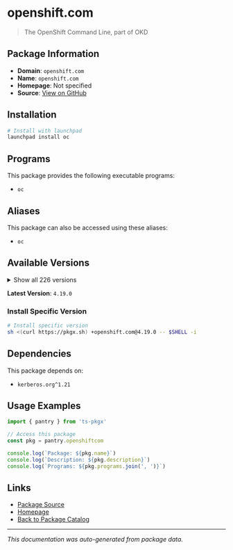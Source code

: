 # openshift.com

> The OpenShift Command Line, part of OKD

## Package Information

- **Domain**: `openshift.com`
- **Name**: `openshift.com`
- **Homepage**: Not specified
- **Source**: [View on GitHub](https://github.com/pkgxdev/pantry/tree/main/projects/openshift.com/package.yml)

## Installation

```bash
# Install with launchpad
launchpad install oc
```

## Programs

This package provides the following executable programs:

- `oc`

## Aliases

This package can also be accessed using these aliases:

- `oc`

## Available Versions

<details>
<summary>Show all 226 versions</summary>

- `4.19.0`, `4.18.18`, `4.18.17`, `4.18.16`, `4.18.15`
- `4.18.14`, `4.18.13`, `4.18.12`, `4.18.11`, `4.18.10`
- `4.18.9`, `4.18.8`, `4.18.7`, `4.18.6`, `4.18.5`
- `4.18.4`, `4.18.3`, `4.18.2`, `4.18.1`, `4.17.34`
- `4.17.33`, `4.17.32`, `4.17.31`, `4.17.30`, `4.17.29`
- `4.17.28`, `4.17.27`, `4.17.26`, `4.17.25`, `4.17.24`
- `4.17.23`, `4.17.22`, `4.17.21`, `4.17.20`, `4.17.19`
- `4.17.18`, `4.17.17`, `4.17.16`, `4.17.15`, `4.17.14`
- `4.17.13`, `4.17.12`, `4.17.11`, `4.17.10`, `4.17.9`
- `4.17.8`, `4.17.7`, `4.17.6`, `4.17.5`, `4.17.4`
- `4.17.3`, `4.17.2`, `4.17.1`, `4.17.0`, `4.16.42`
- `4.16.41`, `4.16.40`, `4.16.39`, `4.16.38`, `4.16.37`
- `4.16.36`, `4.16.35`, `4.16.34`, `4.16.33`, `4.16.32`
- `4.16.30`, `4.16.29`, `4.16.28`, `4.16.27`, `4.16.26`
- `4.16.25`, `4.16.24`, `4.16.23`, `4.16.21`, `4.16.20`
- `4.16.19`, `4.16.18`, `4.16.17`, `4.16.16`, `4.16.15`
- `4.16.14`, `4.16.13`, `4.16.12`, `4.16.11`, `4.16.10`
- `4.16.9`, `4.16.8`, `4.16.7`, `4.16.6`, `4.16.5`
- `4.16.4`, `4.16.3`, `4.16.2`, `4.16.1`, `4.15.52`
- `4.15.51`, `4.15.50`, `4.15.49`, `4.15.48`, `4.15.47`
- `4.15.46`, `4.15.45`, `4.15.44`, `4.15.43`, `4.15.42`
- `4.15.41`, `4.15.40`, `4.15.39`, `4.15.38`, `4.15.37`
- `4.15.36`, `4.15.35`, `4.15.34`, `4.15.33`, `4.15.32`
- `4.15.31`, `4.15.30`, `4.15.29`, `4.15.28`, `4.15.27`
- `4.15.26`, `4.15.25`, `4.15.24`, `4.15.23`, `4.15.22`
- `4.15.21`, `4.15.20`, `4.15.19`, `4.15.18`, `4.15.17`
- `4.15.16`, `4.15.15`, `4.15.14`, `4.15.13`, `4.15.12`
- `4.15.11`, `4.15.10`, `4.15.9`, `4.15.8`, `4.15.7`
- `4.15.6`, `4.15.5`, `4.15.4`, `4.15.3`, `4.15.2`
- `4.14.52`, `4.14.51`, `4.14.50`, `4.14.49`, `4.14.48`
- `4.14.46`, `4.14.45`, `4.14.44`, `4.14.43`, `4.14.42`
- `4.14.41`, `4.14.40`, `4.14.39`, `4.14.38`, `4.14.37`
- `4.14.36`, `4.14.35`, `4.14.34`, `4.14.33`, `4.14.32`
- `4.14.31`, `4.14.30`, `4.14.29`, `4.14.28`, `4.14.27`
- `4.14.26`, `4.14.25`, `4.14.24`, `4.14.23`, `4.14.22`
- `4.14.21`, `4.14.20`, `4.14.19`, `4.14.18`, `4.14.17`
- `4.13.58`, `4.13.57`, `4.13.56`, `4.13.55`, `4.13.54`
- `4.13.53`, `4.13.52`, `4.13.51`, `4.13.50`, `4.13.49`
- `4.13.48`, `4.13.46`, `4.13.45`, `4.13.44`, `4.13.43`
- `4.13.42`, `4.13.41`, `4.13.40`, `4.13.39`, `4.13.38`
- `4.12.77`, `4.12.76`, `4.12.75`, `4.12.74`, `4.12.73`
- `4.12.72`, `4.12.71`, `4.12.70`, `4.12.69`, `4.12.68`
- `4.12.67`, `4.12.66`, `4.12.65`, `4.12.64`, `4.12.63`
- `4.12.62`, `4.12.61`, `4.12.60`, `4.12.59`, `4.12.58`
- `4.12.57`, `4.12.56`, `4.12.55`, `4.12.54`, `4.12.53`
- `4.11.59`

</details>

**Latest Version**: `4.19.0`

### Install Specific Version

```bash
# Install specific version
sh <(curl https://pkgx.sh) +openshift.com@4.19.0 -- $SHELL -i
```

## Dependencies

This package depends on:

- `kerberos.org^1.21`

## Usage Examples

```typescript
import { pantry } from 'ts-pkgx'

// Access this package
const pkg = pantry.openshiftcom

console.log(`Package: ${pkg.name}`)
console.log(`Description: ${pkg.description}`)
console.log(`Programs: ${pkg.programs.join(', ')}`)
```

## Links

- [Package Source](https://github.com/pkgxdev/pantry/tree/main/projects/openshift.com/package.yml)
- [Homepage](#)
- [Back to Package Catalog](../package-catalog.md)

---

*This documentation was auto-generated from package data.*
